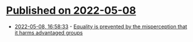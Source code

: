 # [Published on 2022-05-08](index.md)

* [2022-05-08, 16:58:33](https://news.ycombinator.com/item?id=31305798) - [Equality is prevented by the misperception that it harms advantaged groups](https://www.science.org/doi/10.1126/sciadv.abm2385)
